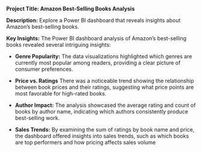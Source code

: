 **Project Title: Amazon Best-Selling Books Analysis**

**Description:** Explore a Power BI dashboard that reveals insights about Amazon’s best-selling books.

**Key Insights:** The Power BI dashboard analysis of Amazon’s best-selling books revealed several intriguing insights:
* **Genre Popularity:** The data visualizations highlighted which genres are currently most popular among readers, providing a clear picture of consumer preferences.

* **Price vs. Ratings** There was a noticeable trend showing the relationship between book prices and their ratings, suggesting what price points are most favorable for high-rated books.

* **Author Impact:** The analysis showcased the average rating and count of books by author name, indicating which authors consistently produce best-selling work.

* **Sales Trends:** By examining the sum of ratings by book name and price, the dashboard offered insights into sales trends, such as which books are top performers and how pricing affects sales volume
